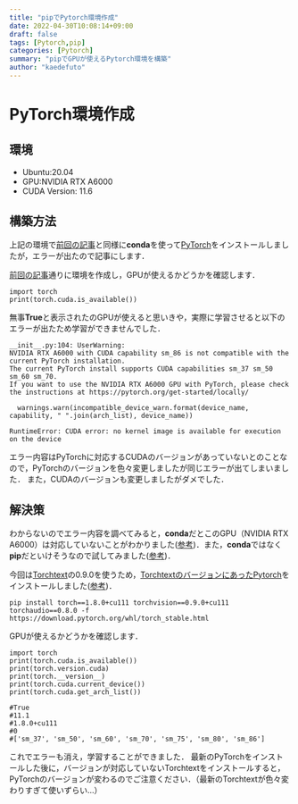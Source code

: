 ```yaml
---
title: "pipでPytorch環境作成"
date: 2022-04-30T10:08:14+09:00
draft: false
tags: [Pytorch,pip]
categories: [Pytorch]
summary: "pipでGPUが使えるPytorch環境を構築"
author: "kaedefuto"
---
```


# PyTorch環境作成

## 環境
- Ubuntu:20.04
- GPU:NVIDIA RTX A6000
- CUDA Version: 11.6

## 構築方法

上記の環境で[前回の記事](https://kaedefuto.github.io/kaede_blog/posts/1/conda/)と同様に**conda**を使って[PyTorch](https://pytorch.org/)をインストールしましたが，エラーが出たので記事にします．

[前回の記事](https://kaedefuto.github.io/kaede_blog/posts/1/conda/)通りに環境を作成し，GPUが使えるかどうかを確認します．

```
import torch  
print(torch.cuda.is_available())
```
無事**True**と表示されたのGPUが使えると思いきや，実際に学習させると以下のエラーが出たため学習ができませんでした．

```
__init__.py:104: UserWarning: 
NVIDIA RTX A6000 with CUDA capability sm_86 is not compatible with the current PyTorch installation.
The current PyTorch install supports CUDA capabilities sm_37 sm_50 sm_60 sm_70.
If you want to use the NVIDIA RTX A6000 GPU with PyTorch, please check the instructions at https://pytorch.org/get-started/locally/

  warnings.warn(incompatible_device_warn.format(device_name, capability, " ".join(arch_list), device_name))

RuntimeError: CUDA error: no kernel image is available for execution on the device
```

エラー内容はPyTorchに対応するCUDAのバージョンがあっていないとのことなので，PyTorchのバージョンを色々変更しましたが同じエラーが出てしまいました．
また，CUDAのバージョンも変更しましたがダメでした．

## 解決策

わからないのでエラー内容を調べてみると，**conda**だとこのGPU（NVIDIA RTX A6000）は対応していないことがわかりました([参考](https://github.com/pytorch/pytorch/issues/52288))．また，**conda**ではなく**pip**だといけそうなので試してみました([参考](https://teratail.com/questions/358588))．

今回は[Torchtext](https://pytorch.org/text/stable/index.html#)の0.9.0を使うため，[TorchtextのバージョンにあったPytorch](https://pytorch.org/get-started/previous-versions/)をインストールしました([参考](https://github.com/pytorch/text#installation))．

```
pip install torch==1.8.0+cu111 torchvision==0.9.0+cu111 torchaudio==0.8.0 -f https://download.pytorch.org/whl/torch_stable.html
```

GPUが使えるかどうかを確認します．

```                       
import torch
print(torch.cuda.is_available())
print(torch.version.cuda)
print(torch.__version__)
print(torch.cuda.current_device())
print(torch.cuda.get_arch_list())

#True
#11.1
#1.8.0+cu111
#0
#['sm_37', 'sm_50', 'sm_60', 'sm_70', 'sm_75', 'sm_80', 'sm_86']
```

これでエラーも消え，学習することができました．
最新のPyTorchをインストールした後に，バージョンが対応していないTorchtextをインストールすると，PyTorchのバージョンが変わるのでご注意ください．（最新のTorchtextが色々変わりすぎて使いずらい...）

